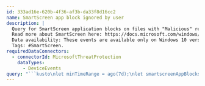 ```yaml
---
id: 333ad16e-620b-4f36-af3b-da33f8d16cc2
name: SmartScreen app block ignored by user
description: |
  Query for SmartScreen application blocks on files with "Malicious" reputation, where the user has decided to run the malware nontheless.
  Read more about SmartScreen here: https://docs.microsoft.com/windows/security/threat-protection/windows-defender-smartscreen/windows-defender-smartscreen-overview.
  Data availability: These events are available only on Windows 10 version 1703 and onwards.
  Tags: #SmartScreen.
requiredDataConnectors:
  - connectorId: MicrosoftThreatProtection
    dataTypes:
      - DeviceEvents
query: "```kusto\nlet minTimeRange = ago(7d);\nlet smartscreenAppBlocks = \n    DeviceEvents\n    | where ActionType == \"SmartScreenAppWarning\" and Timestamp > minTimeRange\n            // Filter out SmartScreen test files downloaded from https://demo.smartscreen.msft.net/\n            and not (FileName startswith \"knownmalicious\" and FileName endswith \".exe\")\n    | extend ParsedFields=parse_json(AdditionalFields)\n    | project Timestamp, DeviceName, BlockedFileName=FileName, SHA1, Experience=tostring(ParsedFields.Experience), ActivityId=tostring(ParsedFields.ActivityId), InitiatingProcessFileName;\n// Query for UserDecision events - each one means the user has decided to ignore the warning and run the app.\nlet userIgnoredWarning=\n    DeviceEvents\n    | where ActionType == \"SmartScreenUserOverride\" and Timestamp > minTimeRange\n    | project DeviceName, ActivityId=extractjson(\"$.ActivityId\", AdditionalFields, typeof(string));\n// Join the block and user decision event using an ActivityId\nlet ignoredBlocks = \n\tsmartscreenAppBlocks\n\t| join kind=leftsemi (userIgnoredWarning) on DeviceName, ActivityId\n\t| project-away ActivityId;\nignoredBlocks\n// Select only blocks on \"Malicious\" files.\n// To hunt over Unknown/Untrusted files, remove the following where clause, but then you might want to join with additional signals.\n| where Experience == \"Malicious\"\n```"
---
```


